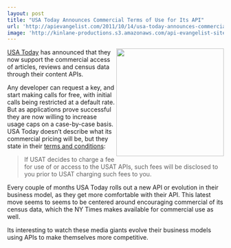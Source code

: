 ```yaml
---
layout: post
title: "USA Today Announces Commercial Terms of Use for Its API"
url: 'http://apievangelist.com/2011/10/14/usa-today-announces-commercial-terms-of-use-for-its-api/'
image: 'http://kinlane-productions.s3.amazonaws.com/api-evangelist-site/blog/USA-Today-Logo.png'
---
```


[<img class="c1" src="http://kinlane-productions.s3.amazonaws.com/api-evangelist/usatoday/USA-Today-Logo.png" alt="" width="250" align="right" />][1]

[USA Today][1] has announced that they now support the commercial access of articles, reviews and census data through their content APIs.

Any developer can request a key, and start making calls for free, with initial calls being restricted at a default rate. But as applications prove successful they are now willing to increase usage caps on a case-by-case basis. USA Today doesn’t describe what its commercial pricing will be, but they state in their [terms and conditions][2]:

> If USAT decides to charge a fee for use of or access to the USAT APIs, such fees will be disclosed to you prior to USAT charging such fees to you.

Every couple of months USA Today rolls out a new API or evolution in their business model, as they get more comfortable with their API. This latest move seems to seems to be centered around encouraging commercial of its census data, which the NY Times makes available for commercial use as well.

Its interesting to watch these media giants evolve their business models using APIs to make themselves more competitive.

   [1]: http://developer.usatoday.com/ (USA Today)
   [2]: http://developer.usatoday.com/API_Terms_of_Use (Terms and Conditions)
